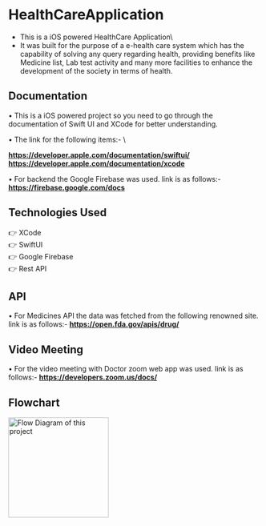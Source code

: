 # HealthCareApplication
- This is a iOS powered HealthCare Application\
- It was built for the purpose of a e-health care system which has the capability of solving any query regarding health, providing benefits like Medicine list, Lab test activity and many more facilities to enhance the development of the society in terms of health.

## Documentation

• This is a iOS powered project so you need to go through the documentation of Swift UI and XCode for better understanding.

• The link for the following items:- \ 
  
  **https://developer.apple.com/documentation/swiftui/** \
  **https://developer.apple.com/documentation/xcode**

• For backend the Google Firebase was used.
  link is as follows:- **https://firebase.google.com/docs**

## Technologies Used

👉 XCode\
👉 SwiftUI\
👉 Google Firebase\
👉 Rest API

## API

• For Medicines API the data was fetched from the following renowned site.
  link is as follows:- **https://open.fda.gov/apis/drug/**

## Video Meeting

• For the video meeting with Doctor zoom web app was used.
  link is as follows:- **https://developers.zoom.us/docs/**

## Flowchart

<img src="/Users/athul/Downloads/Flowchart.jpeg" alt="Flow Diagram of this project" width="200"/>







  
